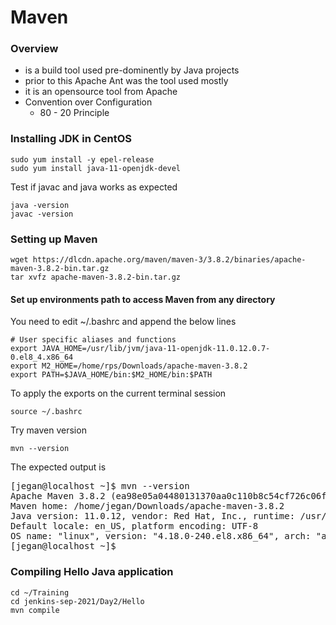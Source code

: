 # Maven

### Overview
 - is a build tool used pre-dominently by Java projects
 - prior to this Apache Ant was the tool used mostly
 - it is an opensource tool from Apache
 - Convention over Configuration
      - 80 - 20 Principle

### Installing JDK in CentOS 
```
sudo yum install -y epel-release
sudo yum install java-11-openjdk-devel
```
Test if javac and java works as expected
```
java -version
javac -version
```

### Setting up Maven
```
wget https://dlcdn.apache.org/maven/maven-3/3.8.2/binaries/apache-maven-3.8.2-bin.tar.gz
tar xvfz apache-maven-3.8.2-bin.tar.gz
```

#### Set up environments path to access Maven from any directory
You need to edit ~/.bashrc and append the below lines
```
# User specific aliases and functions
export JAVA_HOME=/usr/lib/jvm/java-11-openjdk-11.0.12.0.7-0.el8_4.x86_64
export M2_HOME=/home/rps/Downloads/apache-maven-3.8.2
export PATH=$JAVA_HOME/bin:$M2_HOME/bin:$PATH
```
To apply the exports on the current terminal session
```
source ~/.bashrc
```
Try maven version
```
mvn --version
```
The expected output is
<pre>
[jegan@localhost ~]$ mvn --version
Apache Maven 3.8.2 (ea98e05a04480131370aa0c110b8c54cf726c06f)
Maven home: /home/jegan/Downloads/apache-maven-3.8.2
Java version: 11.0.12, vendor: Red Hat, Inc., runtime: /usr/lib/jvm/java-11-openjdk-11.0.12.0.7-0.el8_4.x86_64
Default locale: en_US, platform encoding: UTF-8
OS name: "linux", version: "4.18.0-240.el8.x86_64", arch: "amd64", family: "unix"
[jegan@localhost ~]$ 
</pre>

### Compiling Hello Java application
```
cd ~/Training
cd jenkins-sep-2021/Day2/Hello
mvn compile
```


